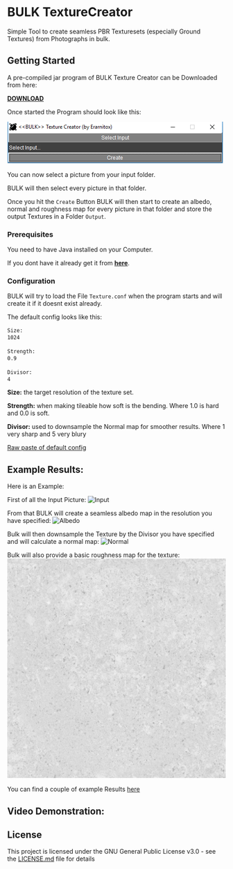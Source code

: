 # BULK TextureCreator

Simple Tool to create seamless PBR Texturesets (especially Ground Textures) from Photographs in bulk.

## Getting Started
A pre-compiled jar program of BULK Texture Creator can be Downloaded from here:

[**DOWNLOAD**](https://github.com/Erarnitox/bulk-texture-creator/blob/master/bin/BULK.jar?raw=true)

Once started the Program should look like this:

![ScreenShotStart](https://raw.githubusercontent.com/Erarnitox/bulk-texture-creator/master/res/1.PNG)

You can now select a picture from your input folder. 

BULK will then select every picture in that folder.

Once you hit the `Create` Button BULK will then start to create an albedo, normal and roughness map
for every picture in that folder and store the output Textures in a Folder `Output`. 

### Prerequisites

You need to have Java installed on your Computer.

If you dont have it already get it from [**here**](https://java.com/de/download/).

### Configuration

BULK will try to load the File `Texture.conf` when the program starts and will create it if it doesnt exist already.

The default config looks like this:

```
Size:
1024

Strength:
0.9

Divisor:
4
```

**Size:** the target resolution of the texture set.

**Strength:** when making tileable how soft is the bending. Where 1.0 is hard and 0.0 is soft.

**Divisor:** used to downsample the Normal map for smoother results. Where 1 very sharp and 5 very blury


[Raw paste of default config](https://raw.githubusercontent.com/Erarnitox/bulk-texture-creator/master/res/Texture.conf)

## Example Results:
Here is an Example:

First of all the Input Picture:
![Input](https://github.com/Erarnitox/bulk-texture-creator/blob/master/res/Example/Inputs/RedStone.JPG)

From that BULK will create a seamless albedo map in the resolution you have specified: 
![Albedo](https://github.com/Erarnitox/bulk-texture-creator/blob/master/res/Example/Output/RedStone.JPG_0005_albedo.png)

Bulk will then downsample the Texture by the Divisor you have specified and will calculate a normal map:
![Normal](https://github.com/Erarnitox/bulk-texture-creator/blob/master/res/Example/Output/RedStone.JPG_0005_normal.png)

Bulk will also provide a basic roughness map for the texture: 
![Roughness](https://github.com/Erarnitox/bulk-texture-creator/blob/master/res/Example/Output/RedStone.JPG_0005_rough.png)

You can find a couple of example Results [here](https://github.com/Erarnitox/bulk-texture-creator/tree/master/res/Example)
## Video Demonstration:

## License

This project is licensed under the GNU General Public License v3.0 - see the [LICENSE.md](LICENSE.md) file for details

